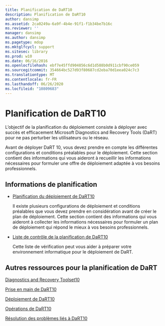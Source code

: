 ```yaml
---
title: Planification de DaRT10
description: Planification de DaRT10
author: dansimp
ms.assetid: 2ca0249a-6a9f-4b4e-91f1-f1b34be7b16c
ms.reviewer: ''
manager: dansimp
ms.author: dansimp
ms.pagetype: mdop
ms.mktglfcycl: support
ms.sitesec: library
ms.prod: w10
ms.date: 06/16/2016
ms.openlocfilehash: ebf7e45ffd904856c6d1d588b0d911cbf90ce059
ms.sourcegitcommit: 354664bc527d93f80687cd2eba70d1eea024c7c3
ms.translationtype: MT
ms.contentlocale: fr-FR
ms.lasthandoff: 06/26/2020
ms.locfileid: "10809683"
---
```

# Planification de DaRT10


L’objectif de la planification du déploiement consiste à déployer avec succès et efficacement Microsoft Diagnostics and Recovery Tools (DaRT) pour ne pas perturber les utilisateurs ou le réseau.

Avant de déployer DaRT 10, vous devez prendre en compte les différentes configurations et conditions préalables pour le déploiement. Cette section contient des informations qui vous aideront à recueillir les informations nécessaires pour formuler une offre de déploiement adaptée à vos besoins professionnels.

## Informations de planification


-   [Planification du déploiement de DaRT10](planning-to-deploy-dart-10.md)

    Il existe plusieurs configurations de déploiement et conditions préalables que vous devez prendre en considération avant de créer le plan de déploiement. Cette section contient des informations qui vous aideront à collecter les informations nécessaires pour formuler un plan de déploiement qui répond le mieux à vos besoins professionnels.

-   [Liste de contrôle de la planification de DaRT10](dart-10-planning-checklist.md)

    Cette liste de vérification peut vous aider à préparer votre environnement informatique pour le déploiement de DaRT.

## <a href="" id="other-resources-for-dart-planning-"></a>Autres ressources pour la planification de DaRT


[Diagnostics and Recovery Toolset10](index.md)

[Prise en main de DaRT10](getting-started-with-dart-10.md)

[Déploiement de DaRT10](deploying-dart-10.md)

[Opérations de DaRT10](operations-for-dart-10.md)

[Résolution des problèmes liés à DaRT10](troubleshooting-dart-10.md)

 

 





